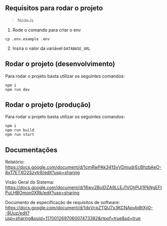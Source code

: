## Requisitos para rodar o projeto

> NodeJs

1. Rode o comando para criar o env

```
cp .env.example .env    
```

2. Insira o valor da variável `DATABASE_URL`

## Rodar o projeto (desenvolvimento)

Para rodar o projeto basta utilizar os seguintes comandos:

```
npm i
npm run dev
```

## Rodar o projeto (produção)

Para rodar o projeto basta utilizar os seguintes comandos:

```
npm i
npm run build
npm run start
```
## Documentações

Relatório:
https://docs.google.com/document/d/1cmRwPAk341SyVDmudrEcBhzbAeO-8xT7ETXO2Szytr8/edit?usp=sharing

Visão Geral do Sistema:
https://docs.google.com/document/d/16wv2BolDZA9LLEJ1VChPUI1PkNgEFIPuLHBOmon0XRk/edit?usp=sharing

Documento de especificação de requisitos de software:
https://docs.google.com/document/d/1dxVcpZTQU7x3KCNApvbj8tXji0--8Uuz/edit?usp=sharing&ouid=117001269706007473382&rtpof=true&sd=true
